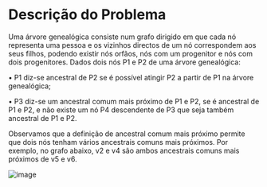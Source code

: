 # Descrição do Problema

Uma árvore genealógica consiste num grafo dirigido em que cada nó representa uma pessoa e os
vizinhos directos de um nó correspondem aos seus filhos, podendo existir nós orfãos, nós com
um progenitor e nós com dois progenitores. Dados dois nós P1 e P2 de uma árvore genealógica:

• P1 diz-se ancestral de P2 se é possível atingir P2 a partir de P1 na árvore genealógica;

• P3 diz-se um ancestral comum mais próximo de P1 e P2, se é ancestral de P1 e P2, e não existe um nó P4 descendente de P3 que seja também ancestral de P1 e P2.

Observamos que a definição de ancestral comum mais próximo permite que dois nós tenham
vários ancestrais comuns mais próximos. Por exemplo, no grafo abaixo, v2 e v4 são ambos
ancestrais comuns mais próximos de v5 e v6.

![image](https://user-images.githubusercontent.com/29461917/149673403-b6e01562-7303-4133-b5ec-70a7914ef1be.png)

